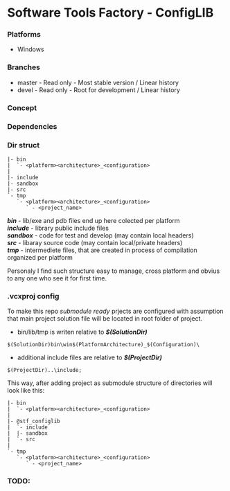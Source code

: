 # Software Tools Factory - ConfigLIB

### Platforms
 * Windows

### Branches
- master - Read only - Most stable version / Linear history
- devel  - Read only - Root for development / Linear history

### Concept

### Dependencies

### Dir struct

```
|- bin 
|  `- <platform><architecture>_<configuration>
|
|- include
|- sandbox
|- src
`- tmp
   `- <platform><architecture>_<configuration>
      ` - <project_name>
```
***bin*** - lib/exe and pdb files end up here colected per platform<br>
***include*** - library public include files<br>
***sandbox*** - code for test and develop (may contain local headers)<br>
***src*** - libaray source code (may contain local/private headers)<br>
***tmp*** - intermediete files, that are created in process of compilation organized per platform

Personaly I find such structure easy to manage, cross platform and obvius to any one who see it for first time.

### .vcxproj config
To make this repo *submodule ready* prjects are configured with assumption that main project solution file will be located in root folder of project.<br>
- bin/lib/tmp is writen relative to ***$(SolutionDir)***<br>
```
$(SolutionDir)bin\win$(PlatformArchitecture)_$(Configuration)\
```
- additional include files are relative to ***$(ProjectDir)***
```
$(ProjectDir)..\include;
```

This way, after adding project as submodule structure of directories will look like this:
```
|- bin 
|  `- <platform><architecture>_<configuration>
|
|- @stf_configlib
|  `- include
|  |- sandbox
|  `- src
|
`- tmp
   `- <platform><architecture>_<configuration>
      ` - <project_name>
```

### TODO:
